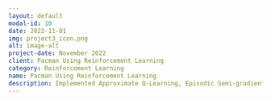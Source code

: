 ```yaml
---
layout: default
modal-id: 10
date: 2022-11-01
img: project3_icon.png
alt: image-alt
project-date: November 2022
client: Pacman Using Reinforcement Learning
category: Reinforcement Learning
name: Pacman Using Reinforcement Learning
description: Implemented Approximate Q-Learning, Episodic Semi-gradient Sarsa, and True Online Sarsa to train Pacman in different environments. Analyzed Pacman's performance based on rewards and training time. Approximate Q-Learning and Episodic Semi-gradient Sarsa tend to achieve higher rewards while True Online Sarsa still has a good winning rate but a slower training time.
---
```

